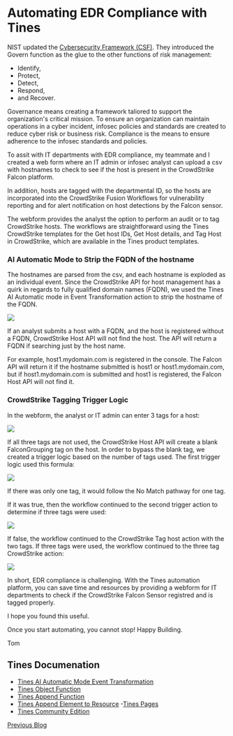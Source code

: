 # Automating EDR Compliance with Tines
NIST updated the [Cybersecurity Framework (CSF)](https://www.nist.gov/cyberframework).  They introduced the Govern function as the glue to the other functions of risk management:
- Identify,
- Protect,
- Detect,
- Respond,
- and Recover.

Governance means creating a framework taliored to support the organization's critical mission. To ensure an organization can maintain operations in a cyber incident, infosec policies and standards are created to reduce cyber risk or business risk.  Compliance is the means to ensure adherence to the infosec standards and policies.

To assit with IT departments with EDR compliance, my teammate and I created a web form where an IT admin or infosec analyst can upload a csv with hostnames to check to see if the host is present in the CrowdStrike Falcon platform.

In addition, hosts are tagged with the departmental ID, so the hosts are incorporated into the CrowdStrike Fusion Workflows for vulnerability reporting and for alert notification on host detections by the Falcon sensor.

The webform provides the analyst the option to perform an audit or to tag CrowdStrike hosts.  The workflows are straightforward using the Tines CrowdStrike templates for the Get host IDs, Get Host details, and Tag Host in CrowdStrike, which are available in the Tines product templates.
### AI Automatic Mode to Strip the FQDN of the hostname
The hostnames are parsed from the csv, and each hostname is exploded as an individual event.  Since the CrowdStrike API for host management has a quirk in regards to fully qualified domain names (FQDN), we used the Tines AI Automatic mode in Event Transformation action to strip the hostname of the FQDN.

<img src="./images/AI-Automatic-Mode-StripFQDN.png">

If an analyst submits a host with a FQDN, and the host is registered without a FQDN, CrowdStrike Host API will not find the host.  The API will return a FQDN if searching just by the host name.

For example, host1.mydomain.com is registered in the console.  The Falcon API will return it if the hostname submitted is host1 or host1.mydomain.com, but if host1.mydomain.com is submitted and host1 is registered, the Falcon Host API will not find it.

### CrowdStrike Tagging Trigger Logic

In the webform, the analyst or IT admin can enter 3 tags for a host:

<img src="./images/CS-Tagging-Webform.png">

If all three tags are not used, the CrowdStrike Host API will create a blank FalconGrouping tag on the host.  In order to bypass the blank tag, we created a trigger logic based on the number of tags used.  The first trigger logic used this formula:

<img src="./images/Trigger-MoreThan1tag.png">

If there was only one tag, it would follow the No Match pathway for one tag.

If it was true, then the workflow continued to the second trigger action to determine if three tags were used:

<img src="./images/Trigger-MoreThan2tag.png">

If false, the workflow continued to the CrowdStrike Tag host action with the two tags.  If three tags were used, the workflow continued to the three tag CrowdStrike action:

<img src="./images/Tag-3Hosts-In-CS.png">

In short, EDR compliance is challenging. With the Tines automation platform, you can save time and resources by providing a webform for IT departments to check if the CrowdStrike Falcon Sensor registred and is tagged properly. 

I hope you found this useful.

Once you start automating, you cannot stop!
Happy Building.

Tom

## Tines Documenation
- [Tines AI Automatic Mode Event Transformation](https://www.tines.com/docs/actions/types/event-transformation/automatic//)
- [Tines Object Function](https://www.tines.com/docs/formulas/functions/object/)
- [Tines Append Function](https://www.tines.com/docs/formulas/functions/append/)
- [Tines Append Element to Resource](https://www.tines.com/api/resources/append-element/)
-[Tines Pages](https://www.tines.com/docs/pages/)
- [Tines Community Edition](https://www.tines.com/pricing/)

[Previous Blog](https://working-with-tines-resources.automatesecops.com/)
